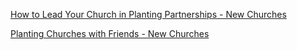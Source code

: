 
[How to Lead Your Church in Planting Partnerships - New Churches](https://www.newchurches.com/resource/how-to-lead-your-church-in-planting-partnerships/?_hsmi=300250968)

[Planting Churches with Friends - New Churches](https://www.newchurches.com/resource/planting-churches-with-friends/?_hsmi=300250968)
